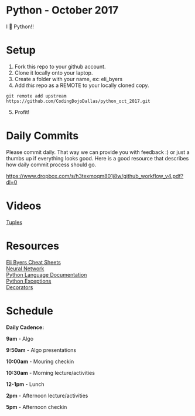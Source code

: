 Python - October 2017
====================
I :snake: Python!!

# Setup
 1. Fork this repo to your github account.
 2. Clone it locally onto your laptop.
 3. Create a folder with your name, ex: eli_byers
 4. Add *this* repo as a REMOTE to your locally cloned copy.
 ```
 git remote add upstream https://github.com/CodingDojoDallas/python_oct_2017.git
 ```
 5. Profit!
 
# Daily Commits

Please commit daily. That way we can provide you with feedback :) or just a thumbs up if everything looks good. Here is a good resource that describes how daily commit process should go.

https://www.dropbox.com/s/h3texmoqm801j8w/github_workflow_v4.pdf?dl=0

# Videos
[Tuples](https://youtu.be/4gZ9j7Sa41A)


# Resources
[Eli Byers Cheat Sheets](https://github.com/eli-byers/Cheat_Sheets)<br>
[Neural Network](https://medium.com/technology-invention-and-more/how-to-build-a-simple-neural-network-in-9-lines-of-python-code-cc8f23647ca1)<br>
[Python Language Documentation](https://docs.python.org/2/reference/index.html) <br>
[Python Exceptions](https://docs.python.org/2/library/exceptions.html)<br>
[Decorators](https://wiki.python.org/moin/PythonDecorators)

# Schedule

**Daily Cadence:**

**9am** - Algo

**9:50am** - Algo presentations

**10:00am** - Mouring checkin

**10:30am** - Morning lecture/activities

**12-1pm** - Lunch

**2pm** - Afternoon lecture/activities

**5pm** - Afternoon checkin
